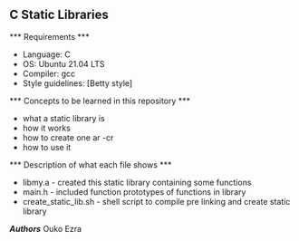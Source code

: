 ## C Static Libraries

*** Requirements ***
- Language: C
- OS: Ubuntu 21.04 LTS
- Compiler: gcc
- Style guidelines: [Betty style]

*** Concepts to be learned in this repository ***
- what a static library is
- how it works
- how to create one ar -cr
- how to use it

*** Description of what each file shows ***
- libmy.a - created this static library containing some functions
- main.h - included function prototypes of functions in library
- create_static_lib.sh - shell script to compile pre linking and create static library

***Authors***
Ouko Ezra

